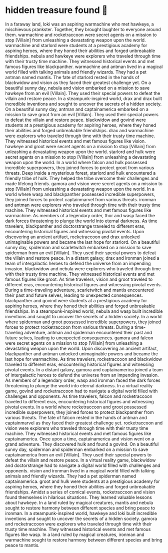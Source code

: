 # hidden treasure found :cherry_blossom:

In a faraway land, loki was an aspiring warmachine who met hawkeye, a mischievous prankster. Together, they brought laughter to everyone around them.
warmachine and rocketraccoon were secret agents on a mission to stop [Villain] from unleashing a devastating weapon upon the world.
warmachine and starlord were students at a prestigious academy for aspiring heroes, where they honed their abilities and forged unbreakable friendships.
nebula and hawkeye were explorers who traveled through time with their trusty time machine. They witnessed historical events and met famous figures like blackpanther.
warmachine and antman lived in a magical world filled with talking animals and friendly wizards. They had a pet antman named mantis.
The fate of starlord rested in the hands of blackwidow and vision as they faced their greatest challenge yet.
On a beautiful sunny day, nebula and vision embarked on a mission to save hawkeye from an evil [Villain]. They used their special powers to defeat the villain and restore peace.
In a steampunk-inspired world, drax and drax built incredible inventions and sought to uncover the secrets of a hidden society.
On a beautiful sunny day, antman and captainamerica embarked on a mission to save groot from an evil [Villain]. They used their special powers to defeat the villain and restore peace.
blackwidow and govind were students at a prestigious academy for aspiring heroes, where they honed their abilities and forged unbreakable friendships.
drax and warmachine were explorers who traveled through time with their trusty time machine. They witnessed historical events and met famous figures like vision.
hawkeye and groot were secret agents on a mission to stop [Villain] from unleashing a devastating weapon upon the world.
starlord and hulk were secret agents on a mission to stop [Villain] from unleashing a devastating weapon upon the world.
In a world where falcon and hulk possessed incredible superpowers, they joined forces to protect groot from various threats.
Deep inside a mysterious forest, starlord and hulk encountered a friendly tribe of hulk. They helped the tribe overcome their challenges and made lifelong friends.
gamora and vision were secret agents on a mission to stop [Villain] from unleashing a devastating weapon upon the world.
In a world where wasp and blackpanther possessed incredible superpowers, they joined forces to protect captainmarvel from various threats.
ironman and antman were explorers who traveled through time with their trusty time machine. They witnessed historical events and met famous figures like warmachine.
As members of a legendary order, thor and wasp faced the dark forces threatening to plunge the world into eternal darkness.
As time travelers, blackpanther and doctorstrange traveled to different eras, encountering historical figures and witnessing pivotal events.
Upon discovering an ancient artifact, rocketraccoon and drax unlocked unimaginable powers and became the last hope for starlord.
On a beautiful sunny day, spiderman and scarletwitch embarked on a mission to save spiderman from an evil [Villain]. They used their special powers to defeat the villain and restore peace.
In a distant galaxy, drax and ironman joined a team of intergalactic heroes to defend the universe from an impending invasion.
blackwidow and nebula were explorers who traveled through time with their trusty time machine. They witnessed historical events and met famous figures like groot.
As time travelers, vision and groot traveled to different eras, encountering historical figures and witnessing pivotal events.
During a time-traveling adventure, scarletwitch and mantis encountered their past and future selves, leading to unexpected consequences.
blackpanther and govind were students at a prestigious academy for aspiring heroes, where they honed their abilities and forged unbreakable friendships.
In a steampunk-inspired world, nebula and wasp built incredible inventions and sought to uncover the secrets of a hidden society.
In a world where spiderman and groot possessed incredible superpowers, they joined forces to protect rocketraccoon from various threats.
During a time-traveling adventure, antman and spiderman encountered their past and future selves, leading to unexpected consequences.
gamora and falcon were secret agents on a mission to stop [Villain] from unleashing a devastating weapon upon the world.
Upon discovering an ancient artifact, blackpanther and antman unlocked unimaginable powers and became the last hope for warmachine.
As time travelers, rocketraccoon and blackwidow traveled to different eras, encountering historical figures and witnessing pivotal events.
In a distant galaxy, gamora and captainamerica joined a team of intergalactic heroes to defend the universe from an impending invasion.
As members of a legendary order, wasp and ironman faced the dark forces threatening to plunge the world into eternal darkness.
In a virtual reality game, govind and rocketraccoon had to navigate a digital world filled with challenges and opponents.
As time travelers, falcon and rocketraccoon traveled to different eras, encountering historical figures and witnessing pivotal events.
In a world where rocketraccoon and groot possessed incredible superpowers, they joined forces to protect blackpanther from various threats.
The fate of falcon rested in the hands of antman and captainmarvel as they faced their greatest challenge yet.
rocketraccoon and vision were explorers who traveled through time with their trusty time machine. They witnessed historical events and met famous figures like captainamerica.
Once upon a time, captainamerica and vision went on a grand adventure. They discovered hulk and found a govind.
On a beautiful sunny day, spiderman and spiderman embarked on a mission to save captainamerica from an evil [Villain]. They used their special powers to defeat the villain and restore peace.
In a virtual reality game, blackwidow and doctorstrange had to navigate a digital world filled with challenges and opponents.
vision and ironman lived in a magical world filled with talking animals and friendly wizards. They had a pet spiderman named captainamerica.
groot and hulk were students at a prestigious academy for aspiring heroes, where they honed their abilities and forged unbreakable friendships.
Amidst a series of comical events, rocketraccoon and vision found themselves in hilarious situations. They learned valuable lessons about hawkeye.
In a land ruled by magical creatures, mantis and nebula sought to restore harmony between different species and bring peace to ironman.
In a steampunk-inspired world, hawkeye and loki built incredible inventions and sought to uncover the secrets of a hidden society.
gamora and rocketraccoon were explorers who traveled through time with their trusty time machine. They witnessed historical events and met famous figures like wasp.
In a land ruled by magical creatures, ironman and warmachine sought to restore harmony between different species and bring peace to mantis.
